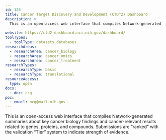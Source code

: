 ```yaml
---
id: 126
title: Cancer Target Discovery and Development (CTD^2) Dashboard
description: >
  This is an open-access web interface that compiles Network-generated summaries about key cancer biology findings and cancer-relevant results related to genes, proteins, and compounds. Submissions are “ranked” with the validation “Tier” system to indicate strength of evidence.
  
website: https://ctd2-dashboard.nci.nih.gov/dashboard/
toolTypes:
  - toolType: datasets_databases
researchAreas:
  - researchArea: cancer_biology
  - researchArea: cancer_omics
  - researchArea: cancer_treatment
researchTypes:
  - researchType: basic
  - researchType: translational
resourceAccess:
  type: open
docs:
  - doc: ccg
poc:
  - email: ocg@mail.nih.gov
---
```

This is an open-access web interface that compiles Network-generated summaries about key cancer biology findings and cancer-relevant results related to genes, proteins, and compounds. Submissions are “ranked” with the validation “Tier” system to indicate strength of evidence.
